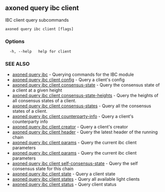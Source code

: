 ## axoned query ibc client

IBC client query subcommands

```
axoned query ibc client [flags]
```

### Options

```
  -h, --help   help for client
```

### SEE ALSO

* [axoned query ibc](axoned_query_ibc.md)	 - Querying commands for the IBC module
* [axoned query ibc client config](axoned_query_ibc_client_config.md)	 - Query a client's config
* [axoned query ibc client consensus-state](axoned_query_ibc_client_consensus-state.md)	 - Query the consensus state of a client at a given height
* [axoned query ibc client consensus-state-heights](axoned_query_ibc_client_consensus-state-heights.md)	 - Query the heights of all consensus states of a client.
* [axoned query ibc client consensus-states](axoned_query_ibc_client_consensus-states.md)	 - Query all the consensus states of a client.
* [axoned query ibc client counterparty-info](axoned_query_ibc_client_counterparty-info.md)	 - Query a client's counterparty info
* [axoned query ibc client creator](axoned_query_ibc_client_creator.md)	 - Query a client's creator
* [axoned query ibc client header](axoned_query_ibc_client_header.md)	 - Query the latest header of the running chain
* [axoned query ibc client params](axoned_query_ibc_client_params.md)	 - Query the current ibc client parameters
* [axoned query ibc client params](axoned_query_ibc_client_params.md)	 - Query the current ibc client parameters
* [axoned query ibc client self-consensus-state](axoned_query_ibc_client_self-consensus-state.md)	 - Query the self consensus state for this chain
* [axoned query ibc client state](axoned_query_ibc_client_state.md)	 - Query a client state
* [axoned query ibc client states](axoned_query_ibc_client_states.md)	 - Query all available light clients
* [axoned query ibc client status](axoned_query_ibc_client_status.md)	 - Query client status
